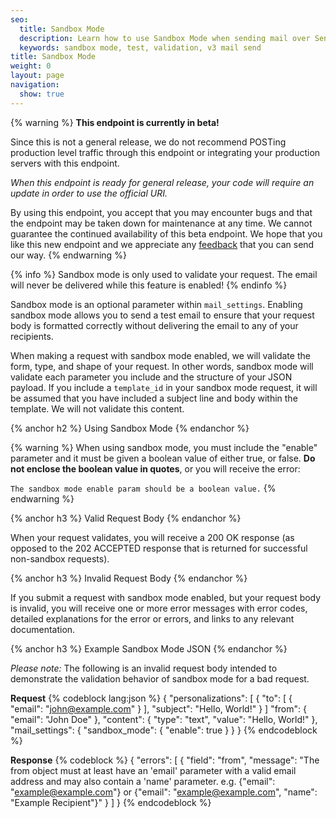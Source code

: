 ```yaml
---
seo:
  title: Sandbox Mode
  description: Learn how to use Sandbox Mode when sending mail over SendGrid's Web API v3.
  keywords: sandbox mode, test, validation, v3 mail send
title: Sandbox Mode
weight: 0
layout: page
navigation:
  show: true
---
```


{% warning %}
**This endpoint is currently in beta!**

Since this is not a general release, we do not recommend POSTing production level traffic through this endpoint or integrating your production servers with this endpoint.

*When this endpoint is ready for general release, your code will require an update in order to use the official URI.*

By using this endpoint, you accept that you may encounter bugs and that the endpoint may be taken down for maintenance at any time. We cannot guarantee the continued availability of this beta endpoint. We hope that you like this new endpoint and we appreciate any [feedback](mailto:dx+mail-beta@sendgrid.com) that you can send our way.
{% endwarning %}

{% info %}
Sandbox mode is only used to validate your request. The email will never be delivered while this feature is enabled!
{% endinfo %}

Sandbox mode is an optional parameter within `mail_settings`. Enabling sandbox mode allows you to send a test email to ensure that your request body is formatted correctly without delivering the email to any of your recipients.

When making a request with sandbox mode enabled, we will validate the form, type, and shape of your request. In other words, sandbox mode will validate each parameter you include and the structure of your JSON payload. If you include a `template_id` in your sandbox mode request, it will be assumed that you have included a subject line and body within the template. We will not validate this content.

{% anchor h2 %}
Using Sandbox Mode
{% endanchor %}

{% warning %}
When using sandbox mode, you must include the "enable" parameter and it must be given a boolean value of either true, or false. **Do not enclose the boolean value in quotes**, or you will receive the error:

`The sandbox mode enable param should be a boolean value.`
{% endwarning %}

{% anchor h3 %}
Valid Request Body
{% endanchor %}

When your request validates, you will receive a 200 OK response (as opposed to the 202 ACCEPTED response that is returned for successful non-sandbox requests).

{% anchor h3 %}
Invalid Request Body
{% endanchor %}

If you submit a request with sandbox mode enabled, but your request body is invalid, you will receive one or more error messages with error codes, detailed explanations for the error or errors, and links to any relevant documentation.

{% anchor h3 %}
Example Sandbox Mode JSON
{% endanchor %}


*Please note:* The following is an invalid request body intended to demonstrate the validation behavior of sandbox mode for a bad request.

**Request**
{% codeblock lang:json %}
{
  "personalizations": [
    {
      "to": [
    {
      "email": "john@example.com"
    }
    ],
    "subject": "Hello, World!"
    }
  ]
  "from": {
    "email": "John Doe"
  },
  "content": {
    "type": "text",
    "value": "Hello, World!"
  },
  "mail_settings": {
    "sandbox_mode": {
      "enable": true
    }
  }
}
{% endcodeblock %}

**Response**
{% codeblock %}
{
  "errors": [
    {
      "field": "from",
      "message": "The from object must at least have an 'email'
parameter with a valid email address and may also contain a 'name' parameter. e.g. {"email": "example@example.com"} or {"email": "example@example.com", "name": "Example Recipient"}"
    }
  ]
}
{% endcodeblock %}
